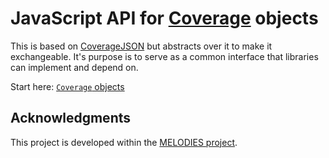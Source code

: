 # JavaScript API for [Coverage](https://en.wikipedia.org/wiki/Coverage_data) objects

This is based on [CoverageJSON](https://github.com/neothemachine/coveragejson) but abstracts over it to make it exchangeable. It's purpose is to serve as a common interface that libraries can implement and depend on.

Start here: [`Coverage` objects](Coverage.md)

## Acknowledgments

This project is developed within the [MELODIES project](http://www.melodiesproject.eu).
